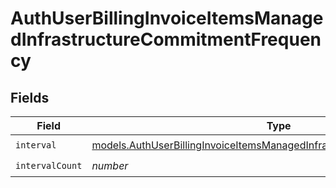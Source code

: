 # AuthUserBillingInvoiceItemsManagedInfrastructureCommitmentFrequency


## Fields

| Field                                                                                                                                                        | Type                                                                                                                                                         | Required                                                                                                                                                     | Description                                                                                                                                                  |
| ------------------------------------------------------------------------------------------------------------------------------------------------------------ | ------------------------------------------------------------------------------------------------------------------------------------------------------------ | ------------------------------------------------------------------------------------------------------------------------------------------------------------ | ------------------------------------------------------------------------------------------------------------------------------------------------------------ |
| `interval`                                                                                                                                                   | [models.AuthUserBillingInvoiceItemsManagedInfrastructureCommitmentInterval](../models/authuserbillinginvoiceitemsmanagedinfrastructurecommitmentinterval.md) | :heavy_check_mark:                                                                                                                                           | N/A                                                                                                                                                          |
| `intervalCount`                                                                                                                                              | *number*                                                                                                                                                     | :heavy_check_mark:                                                                                                                                           | N/A                                                                                                                                                          |